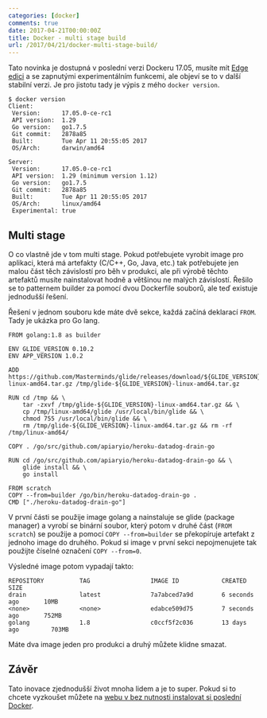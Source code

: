 ```yaml
---
categories: [docker]
comments: true
date: 2017-04-21T00:00:00Z
title: Docker - multi stage build
url: /2017/04/21/docker-multi-stage-build/
---
```


Tato novinka je dostupná v poslední verzi Dockeru 17.05, musíte mít [Edge edici](https://docs.docker.com/docker-for-mac/install/#download-docker-for-mac) a se zapnutými experimentálním funkcemi, ale objeví se to v další stabilní verzi. Je pro jistotu tady je výpis z mého `docker version`.

```
$ docker version
Client:
 Version:      17.05.0-ce-rc1
 API version:  1.29
 Go version:   go1.7.5
 Git commit:   2878a85
 Built:        Tue Apr 11 20:55:05 2017
 OS/Arch:      darwin/amd64

Server:
 Version:      17.05.0-ce-rc1
 API version:  1.29 (minimum version 1.12)
 Go version:   go1.7.5
 Git commit:   2878a85
 Built:        Tue Apr 11 20:55:05 2017
 OS/Arch:      linux/amd64
 Experimental: true
```

<!--more-->

## Multi stage

O co vlastně jde v tom multi stage. Pokud potřebujete vyrobit image pro aplikaci, která má artefakty (C/C++, Go, Java, etc.) tak potřebujete jen malou část těch závislostí pro běh v produkci, ale při výrobě těchto artefaktů musíte nainstalovat hodně a většinou ne malých závislostí. Řešilo se to patternem builder za pomocí dvou Dockerfile souborů, ale teď existuje jednodušší řešení.

Řešení v jednom souboru kde máte dvě sekce, každá začíná deklarací `FROM`. Tady je ukázka pro Go lang.

```
FROM golang:1.8 as builder

ENV GLIDE_VERSION 0.10.2
ENV APP_VERSION 1.0.2

ADD https://github.com/Masterminds/glide/releases/download/${GLIDE_VERSION}/glide-${GLIDE_VERSION}-linux-amd64.tar.gz /tmp/glide-${GLIDE_VERSION}-linux-amd64.tar.gz

RUN cd /tmp && \
    tar -zxvf /tmp/glide-${GLIDE_VERSION}-linux-amd64.tar.gz && \
    cp /tmp/linux-amd64/glide /usr/local/bin/glide && \
    chmod 755 /usr/local/bin/glide && \
    rm /tmp/glide-${GLIDE_VERSION}-linux-amd64.tar.gz && rm -rf /tmp/linux-amd64/

COPY . /go/src/github.com/apiaryio/heroku-datadog-drain-go

RUN cd /go/src/github.com/apiaryio/heroku-datadog-drain-go && \
    glide install && \
    go install

FROM scratch
COPY --from=builder /go/bin/heroku-datadog-drain-go .
CMD ["./heroku-datadog-drain-go"]
```

V první části se použije image golang a nainstaluje se glide (package manager) a vyrobí se binární soubor, který potom v druhé část (`FROM scratch`) se použije a pomocí `COPY --from=builder` se překopíruje artefakt z jednoho image do druhého. Pokud si image v první sekci nepojmenujete tak použijte číselné označení `COPY --from=0`.

Výsledné image potom vypadají takto:

```
REPOSITORY          TAG                 IMAGE ID            CREATED             SIZE
drain               latest              7a7abced7a9d        6 seconds ago       10MB
<none>              <none>              edabce509d75        7 seconds ago       752MB
golang              1.8                 c0ccf5f2c036        13 days ago         703MB
```

Máte dva image jeden pro produkci a druhý můžete klidne smazat.

## Závěr

Tato inovace zjednodušší život mnoha lidem a je to super. Pokud si to chcete vyzkoušet můžete na [webu v bez nutnosti instalovat si poslední Docker](http://training.play-with-docker.com/multi-stage/).
